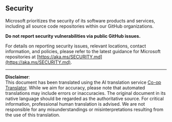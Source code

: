 <!--
CO_OP_TRANSLATOR_METADATA:
{
  "original_hash": "7229f7490ea61a04330b79651ac4d37e",
  "translation_date": "2025-09-10T05:54:01+00:00",
  "source_file": "SECURITY.md",
  "language_code": "en"
}
-->
## Security

Microsoft prioritizes the security of its software products and services, including all source code repositories within our GitHub organizations.

**Do not report security vulnerabilities via public GitHub issues.**

For details on reporting security issues, relevant locations, contact information, and policies, please refer to the latest guidance for Microsoft repositories at [https://aka.ms/SECURITY.md](https://aka.ms/SECURITY.md).

---

**Disclaimer**:  
This document has been translated using the AI translation service [Co-op Translator](https://github.com/Azure/co-op-translator). While we aim for accuracy, please note that automated translations may include errors or inaccuracies. The original document in its native language should be regarded as the authoritative source. For critical information, professional human translation is advised. We are not responsible for any misunderstandings or misinterpretations resulting from the use of this translation.